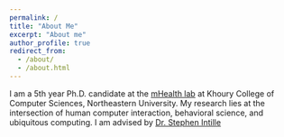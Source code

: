 ```yaml
---
permalink: /
title: "About Me"
excerpt: "About me"
author_profile: true
redirect_from: 
  - /about/
  - /about.html
---
```


I am a 5th year Ph.D. candidate at the [mHealth lab](https://www.mhealthgroup.org/) at Khoury College of Computer Sciences, Northeastern University. My research lies at the intersection of human computer interaction, behavioral science, and ubiquitous computing. I am advised by [Dr. Stephen Intille](https://www.khoury.northeastern.edu/home/intille/)
